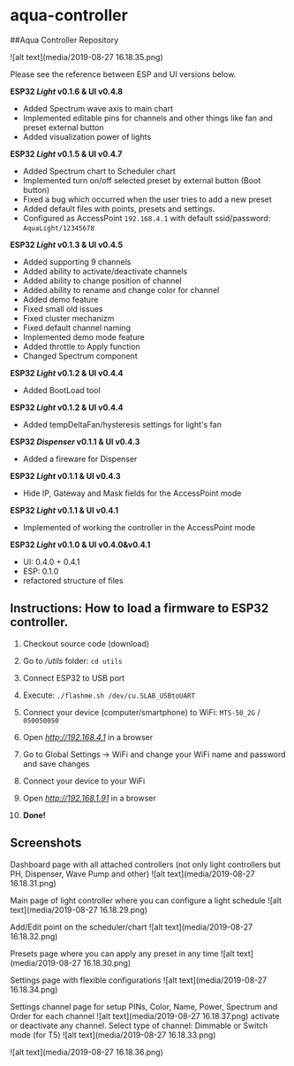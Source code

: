 # aqua-controller
##Aqua Controller Repository

![alt text](media/2019-08-27 16.18.35.png)

Please see the reference between ESP and UI versions below.

**ESP32 _Light_ v0.1.6 & UI v0.4.8**
- Added Spectrum wave axis to main chart
- Implemented editable pins for channels and other things like fan and preset external button
- Added visualization power of lights


**ESP32 _Light_ v0.1.5 & UI v0.4.7**
- Added Spectrum chart to Scheduler chart
- Implemented turn on/off selected preset by external button (Boot button)
- Fixed a bug which occurred when the user tries to add a new preset
- Added default files with points, presets and settings.
- Configured as AccessPoint `192.168.4.1` with default ssid/password: `AquaLight/12345678`


**ESP32 _Light_ v0.1.3 & UI v0.4.5**
- Added supporting 9 channels
- Added ability to activate/deactivate channels
- Added ability to change position of channel
- Added ability to rename and change color for channel
- Added demo feature
- Fixed small old issues
- Fixed cluster mechanizm
- Fixed default channel naming
- Implemented demo mode feature
- Added throttle to Apply function
- Changed Spectrum component


**ESP32 _Light_ v0.1.2 & UI v0.4.4**
- Added BootLoad tool


**ESP32 _Light_ v0.1.2 & UI v0.4.4**
- Added tempDeltaFan/hysteresis settings for light's fan


**ESP32 _Dispenser_ v0.1.1 & UI v0.4.3**
- Added a fireware for Dispenser


**ESP32 _Light_ v0.1.1 & UI v0.4.3**
- Hide IP, Gateway and Mask fields for the AccessPoint mode


**ESP32 _Light_ v0.1.1 & UI v0.4.1**
- Implemented of working the controller in the AccessPoint mode


**ESP32 _Light_ v0.1.0 & UI v0.4.0&v0.4.1**
- UI: 0.4.0 + 0.4.1
- ESP: 0.1.0
- refactored structure of files



## Instructions: How to load a firmware to ESP32 controller.
1. Checkout source code (download)
2. Go to _/utils_ folder: `cd utils`
3. Connect ESP32 to USB port
4. Execute: `./flashme.sh /dev/cu.SLAB_USBtoUART` 

5. Connect your device (computer/smartphone) to WiFi: `MTS-50_2G` / `050050050`
6. Open _http://192.168.4.1_ in a browser
7. Go to Global Settings -> WiFi and change your WiFi name and password and save changes
8. Connect your device to your WiFi
9. Open _http://192.168.1.91_ in a browser
10. **Done!**

## Screenshots

Dashboard page with all attached controllers (not only light controllers but PH, Dispenser, Wave Pump and other)
![alt text](media/2019-08-27 16.18.31.png)

Main page of light controller where you can configure a light schedule 
![alt text](media/2019-08-27 16.18.29.png)

Add/Edit point on the scheduler/chart
![alt text](media/2019-08-27 16.18.32.png)

Presets page where you can apply any preset in any time
![alt text](media/2019-08-27 16.18.30.png)

Settings page with flexible configurations
![alt text](media/2019-08-27 16.18.34.png)

Settings channel page for setup PINs, Color, Name, Power, Spectrum and Order for each channel
![alt text](media/2019-08-27 16.18.37.png)
activate or deactivate any channel. Select type of channel: Dimmable or Switch mode (for T5)
![alt text](media/2019-08-27 16.18.33.png)

![alt text](media/2019-08-27 16.18.36.png)